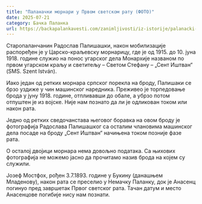 ```yaml
---
title: "Паланачки морнари у Првом светском рату (ФОТО)"
date: 2025-07-21
category: Бачка Паланка
url: https://backapalankavesti.com/zanimljivosti/iz-istorije/palanacki-mornari-u-prvom-svetskom-ratu-foto2/
---
```


Старопаланчанин Радослав Палишашки, након мобилизације распоређен је у Царско-краљевску морнарицу, где је од 1915. до 10. јуна 1918. године служио на понос угарског дела Монархије названом по првом угарском краљу и светитељу – Светом Стефану – „Сент Иштван“ (SMS. Szent István).

Иако један од ретких морнара српског порекла на броду, Палишаки се брзо уздиже у чин машинског наредника. Преживео је торпедовање брода у јуну 1918. године, отпливавши до обале, а убрзо потом отпуштен је из војске. Није нам познато да ли је одликован током или након рата.

Једно од ретких сведочанстава његовог боравка на овом броду је фотографија Радослава Палишашког са осталим члановима машинског дела посаде на броду „Сент Иштван“ начињена током позније фазе рата.

О осталој двојици морнара нема довољно података. Са њихових фотографија не можемо јасно да прочитамо назив брода на којем су служили.

Јозеф Мостфох, рођен 3.7.1893. године у Букину (данашњем Младенову), након рата се преселио у Немачку Паланку, док је Анасенц погинуо пред завршетак Првог светског рата. Тачан датум и место Анасенцове погибије нису нам познати.
